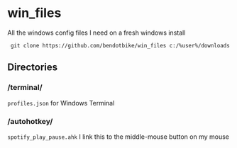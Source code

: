 # win_files
All the windows config files I need on a fresh windows install

``` git clone https://github.com/bendotbike/win_files c:/%user%/downloads```

## Directories
### /terminal/
```profiles.json``` for Windows Terminal

### /autohotkey/ 
```spotify_play_pause.ahk``` I link this to the middle-mouse button on my mouse

